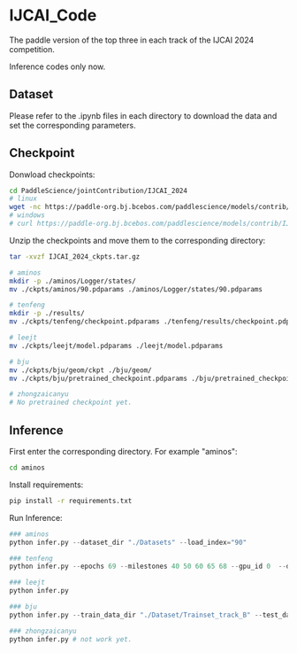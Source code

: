 # IJCAI_Code

The paddle version of the top three in each track of the IJCAI 2024 competition.

Inference codes only now.

## Dataset

Please refer to the .ipynb files in each directory to download the data and set the corresponding parameters.

## Checkpoint

Donwload checkpoints:

``` sh
cd PaddleScience/jointContribution/IJCAI_2024
# linux
wget -nc https://paddle-org.bj.bcebos.com/paddlescience/models/contrib/IJCAI_2024_ckpts.tar.gz
# windows
# curl https://paddle-org.bj.bcebos.com/paddlescience/models/contrib/IJCAI_2024_ckpts.tar.gz
```

Unzip the checkpoints and move them to the corresponding directory:

``` sh
tar -xvzf IJCAI_2024_ckpts.tar.gz

# aminos
mkdir -p ./aminos/Logger/states/
mv ./ckpts/aminos/90.pdparams ./aminos/Logger/states/90.pdparams

# tenfeng
mkdir -p ./results/
mv ./ckpts/tenfeng/checkpoint.pdparams ./tenfeng/results/checkpoint.pdparams

# leejt
mv ./ckpts/leejt/model.pdparams ./leejt/model.pdparams

# bju
mv ./ckpts/bju/geom/ckpt ./bju/geom/
mv ./ckpts/bju/pretrained_checkpoint.pdparams ./bju/pretrained_checkpoint.pdparams

# zhongzaicanyu
# No pretrained checkpoint yet.
```

## Inference

First enter the corresponding directory. For example "aminos":

``` sh
cd aminos
```

Install requirements:

``` sh
pip install -r requirements.txt
```

Run Inference:

``` py
### aminos
python infer.py --dataset_dir "./Datasets" --load_index="90"

### tenfeng
python infer.py --epochs 69 --milestones 40 50 60 65 68 --gpu_id 0  --depth 5 --hidden_dim 256 --num_slices 32 --batch_size 4 --loss_type 'rl2' --submit --log_dir "./results" --training_data_dir "./Dataset/train_track_B_e" --testing_data_dir "./Dataset/Testset_track_B_e"

### leejt
python infer.py

### bju
python infer.py --train_data_dir "./Dataset/Trainset_track_B" --test_data_dir "./Dataset/Testset_track_B/Inference" --info_dir "./Dataset/Testset_track_B/Auxiliary" --ulip_ckpt "./geom/ckpt/checkpoint_pointbert.pdparams"

### zhongzaicanyu
python infer.py # not work yet.
```
